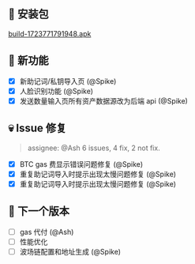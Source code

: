 ## 🚀 安装包

[build-1723771791948.apk](https://dalveywallet.s3.ap-northeast-1.amazonaws.com/release/apks/build-1723771791948.apk)

## 🎉 新功能

- [x] 新助记词/私钥导入页 (@Spike)
- [x] 人脸识别功能 (@Spike)
- [x] 发送数量输入页所有资产数据源改为后端 api (@Spike)

## 💀 Issue 修复

> assignee: @Ash 6 issues, 4 fix, 2 not fix.

- [x] BTC gas 费显示错误问题修复 (@Spike)
- [x] 重复助记词导入时提示出现太慢问题修复 (@Spike)
- [x] 重复助记词导入时提示出现太慢问题修复 (@Spike)

## 📅 下一个版本

- [ ] gas 代付 (@Ash)
- [ ] 性能优化
- [ ] 波场链配置和地址生成 (@Spike)
